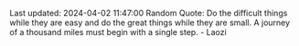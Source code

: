 Last updated: 2024-04-02 11:47:00
Random Quote: Do the difficult things while they are easy and do the great things while they are small. A journey of a thousand miles must begin with a single step. - Laozi